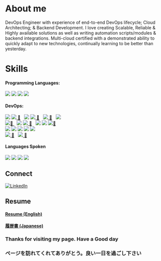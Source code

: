 # About me
DevOps Engineer  with experience of end-to-end DevOps lifecycle; Cloud
Architecting; & Backend Development. I love creating Scalable, Reliable & Highly available solutions as
well as writing automation scripts/modules & backend integrations. Multi-cloud certified with a
demonstrated ability to quickly adapt to new technologies, continually learning to be better than yesterday.

# Skills
#### Programming Languages:
![](https://img.shields.io/badge/Programming-Python-blue)
![](https://img.shields.io/badge/Programming-JavaScript-yellow)
![](https://img.shields.io/badge/Programming-Go-lightblue)
![](https://img.shields.io/badge/Programming-C++-blueviolet) 

#### DevOps:
![](https://img.shields.io/badge/Cloud-AWS-yellow)
[![](https://img.shields.io/badge/Cloud-GCP-blue) 🔗](https://github.com/rbnhd/pipeline-webapp-x) &nbsp;
![](https://img.shields.io/badge/Cloud-Azure-blue)
[![](https://img.shields.io/badge/IaC-Terraform-purple) 🔗](https://github.com/rbnhd/pipeline-webapp-x) &nbsp;
[![](https://img.shields.io/badge/Cloud_Architect-blue?style=flat&logo=architecture) 🔗](https://google.accredible.com/8afaa873-0aa9-4a4d-8f5f-0545880a464f) &nbsp;
![](https://img.shields.io/badge/Cloud_Developer-blue?style=flat&logo=develop)
<br>
[![](https://img.shields.io/badge/DevOps-CI%2FCD-brightgreen)🔗 ](https://google.accredible.com/d6e493f1-23c4-4d96-9cce-069912a3f27c) &nbsp;
![](https://img.shields.io/badge/DevOps-Git-orange)
[![](https://img.shields.io/badge/Container-Docker-blue) 🔗](https://github.com/rbnhd/ask-out-crush) &nbsp;
![](https://img.shields.io/badge/Orchestration-Kubernetes-blue)
![](https://img.shields.io/badge/CI_Tool-Jenkins-red)
[![](https://img.shields.io/badge/SRE-Principles-lightgrey)🔗 ](https://google.accredible.com/d6e493f1-23c4-4d96-9cce-069912a3f27c)
<br>
![](https://img.shields.io/badge/Linux-Admin-black)
![](https://img.shields.io/badge/Networking-Security-green)
![](https://img.shields.io/badge/Serverless-Architecture-orange)
![](https://img.shields.io/badge/Web_Server-Nginx-green)
![](https://img.shields.io/badge/Open_Source-Contribution-brightgreen)
<br>
[![](https://img.shields.io/badge/Machine_Learning-ML-blue) 🔗](https://github.com/rbnhd/Travel-Time-Optimization-using-Machine-Learning) &nbsp;
[![](https://img.shields.io/badge/Artificial_Intelligence-AI-blueviolet) 🔗](https://github.com/rbnhd/Music-Recommendation-System) &nbsp;

#### Languages Spoken
![](https://img.shields.io/badge/Language-English-brightgreen)
![](https://img.shields.io/badge/Language-Japanese-red)
![](https://img.shields.io/badge/Language-Hindi-blue)
![](https://img.shields.io/badge/Language-Maithili-lightgrey)










## Connect
[![LinkedIn][linkedin-shield]][linkedin-url]  


## Resume
#### [Resume (English)](./pdf/resume-eng.pdf)

#### [履歴書 (Japanese)](./pdf/resume-jp.pdf)


###  Thanks for visiting my page. Have a Good day
###  ページを訪れてくれてありがとう。良い一日を過ごし下さい


<!-- MARKDOWN LINKS & IMAGES -->
[linkedin-shield]: https://img.shields.io/badge/LinkedIn-0077B5?style=for-the-badge&logo=linkedin&logoColor=white
[linkedin-url]: https://www.linkedin.com/in/vikram-kushwaha/

